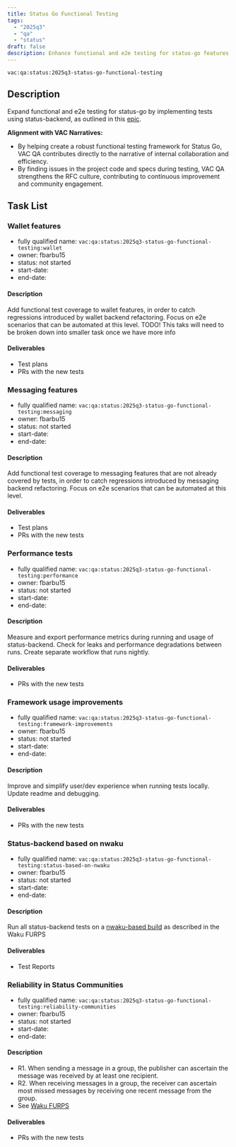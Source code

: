 ```yaml
---
title: Status Go Functional Testing
tags:
  - "2025q3"
  - "qa"
  - "status"  
draft: false  
description: Enhance functional and e2e testing for status-go features by implementing tests using status-backend.
---
```


`vac:qa:status:2025q3-status-go-functional-testing`

## Description
Expand functional and e2e testing for status-go by implementing tests using status-backend,
as outlined in this [epic](https://github.com/status-im/status-go/issues/6064). 

**Alignment with VAC Narratives:**
* By helping create a robust functional testing framework for Status Go,
  VAC QA contributes directly to the narrative of internal collaboration and efficiency.
* By finding issues in the project code and specs during testing,
  VAC QA strengthens the RFC culture, contributing to continuous improvement and community engagement.

## Task List


### Wallet features

* fully qualified name: `vac:qa:status:2025q3-status-go-functional-testing:wallet`
* owner: fbarbu15
* status: not started
* start-date: 
* end-date: 

#### Description
Add functional test coverage to wallet features,
in order to catch regressions introduced by wallet backend refactoring.
Focus on e2e scenarios that can be automated at this level.
TODO! This taks will need to be broken down into smaller task once we have more info

#### Deliverables
* Test plans
* PRs with the new tests

### Messaging features

* fully qualified name: `vac:qa:status:2025q3-status-go-functional-testing:messaging`
* owner: fbarbu15
* status: not started
* start-date: 
* end-date: 

#### Description
Add functional test coverage to messaging features that are not already covered by tests,
in order to catch regressions introduced by messaging backend refactoring.
Focus on e2e scenarios that can be automated at this level.

#### Deliverables
* Test plans
* PRs with the new tests

### Performance tests

* fully qualified name: `vac:qa:status:2025q3-status-go-functional-testing:performance`
* owner: fbarbu15
* status: not started
* start-date: 
* end-date: 

#### Description
Measure and export performance metrics during running and usage of status-backend.
Check for leaks and performance degradations between runs.
Create separate workflow that runs nightly.

#### Deliverables
* PRs with the new tests

### Framework usage improvements

* fully qualified name: `vac:qa:status:2025q3-status-go-functional-testing:framework-improvements`
* owner: fbarbu15
* status: not started
* start-date: 
* end-date: 

#### Description
Improve and simplify user/dev experience when running tests locally.
Update readme and debugging.

#### Deliverables
* PRs with the new tests

### Status-backend based on nwaku

* fully qualified name: `vac:qa:status:2025q3-status-go-functional-testing:status-based-on-nwaku`
* owner: fbarbu15
* status: not started
* start-date: 
* end-date: 

#### Description
Run all status-backend tests on a 
[nwaku-based build](https://github.com/waku-org/pm/blob/2025H2/draft-roadmap/integrate_nwaku_in_status_desktop_relay_mode_only.md?plain=1#L7)
as described in the Waku FURPS

#### Deliverables
* Test Reports

### Reliability in Status Communities

* fully qualified name: `vac:qa:status:2025q3-status-go-functional-testing:reliability-communities`
* owner: fbarbu15
* status: not started
* start-date: 
* end-date: 

#### Description
- R1. When sending a message in a group, the publisher can ascertain the message was received by at least one recipient.
- R2. When receiving messages in a group, the receiver can ascertain most missed messages by receiving one recent message from the group.
- See [Waku FURPS](https://github.com/waku-org/pm/blob/2025H2/draft-roadmap/introduce_e2e_reliability_in_status.md?plain=1#L40)

#### Deliverables
* PRs with the new tests

